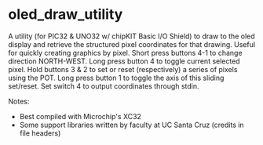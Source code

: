 # oled_draw_utility

A utility (for PIC32 & UNO32 w/ chipKIT Basic I/O Shield) to draw to the oled display and retrieve the structured pixel coordinates for that drawing. Useful for quickly creating graphics by pixel. Short press buttons 4-1 to change direction NORTH-WEST. Long press button 4 to toggle current selected pixel. Hold buttons 3 & 2 to set or reset (respectively) a series of pixels using the POT. Long press button 1 to toggle the axis of this sliding set/reset. Set switch 4 to output coordinates through stdin.

Notes:
- Best compiled with Microchip's XC32
- Some support libraries written by faculty at UC Santa Cruz (credits in file headers)
